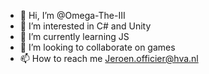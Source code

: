 - 👋 Hi, I’m @Omega-The-III
- 👀 I’m interested in C# and Unity
- 🌱 I’m currently learning JS
- 💞️ I’m looking to collaborate on games
- 📫 How to reach me Jeroen.officier@hva.nl
